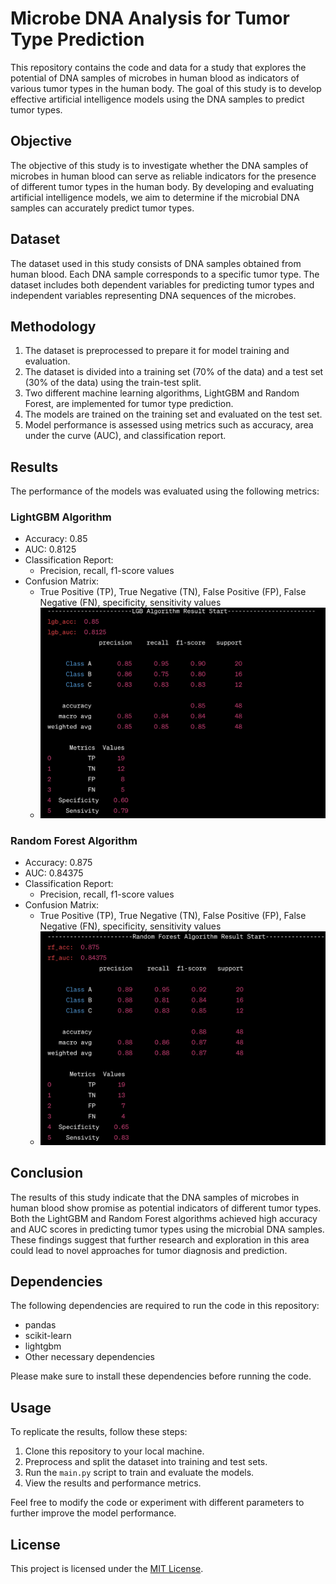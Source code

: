 # Microbe DNA Analysis for Tumor Type Prediction

This repository contains the code and data for a study that explores the potential of DNA samples of microbes in human blood as indicators of various tumor types in the human body. The goal of this study is to develop effective artificial intelligence models using the DNA samples to predict tumor types.

## Objective

The objective of this study is to investigate whether the DNA samples of microbes in human blood can serve as reliable indicators for the presence of different tumor types in the human body. By developing and evaluating artificial intelligence models, we aim to determine if the microbial DNA samples can accurately predict tumor types.

## Dataset

The dataset used in this study consists of DNA samples obtained from human blood. Each DNA sample corresponds to a specific tumor type. The dataset includes both dependent variables for predicting tumor types and independent variables representing DNA sequences of the microbes.

## Methodology

1. The dataset is preprocessed to prepare it for model training and evaluation.
2. The dataset is divided into a training set (70% of the data) and a test set (30% of the data) using the train-test split.
3. Two different machine learning algorithms, LightGBM and Random Forest, are implemented for tumor type prediction.
4. The models are trained on the training set and evaluated on the test set.
5. Model performance is assessed using metrics such as accuracy, area under the curve (AUC), and classification report.

## Results

The performance of the models was evaluated using the following metrics:

### LightGBM Algorithm

- Accuracy: 0.85
- AUC: 0.8125
- Classification Report:
  - Precision, recall, f1-score values
- Confusion Matrix:
  - True Positive (TP), True Negative (TN), False Positive (FP), False Negative (FN), specificity, sensitivity values
  - ![alt text](https://github.com/ugurde98/Introduction-to-Machine-Learning-Midterm-Project/blob/main/Ekran%20Resmi%202023-06-07%2022.14.35.png?raw=true)

### Random Forest Algorithm

- Accuracy: 0.875
- AUC: 0.84375
- Classification Report:
  - Precision, recall, f1-score values
- Confusion Matrix:
  - True Positive (TP), True Negative (TN), False Positive (FP), False Negative (FN), specificity, sensitivity values
  - ![alt text](https://github.com/ugurde98/Introduction-to-Machine-Learning-Midterm-Project/blob/main/Ekran%20Resmi%202023-06-07%2022.14.48.png?raw=true)

## Conclusion

The results of this study indicate that the DNA samples of microbes in human blood show promise as potential indicators of different tumor types. Both the LightGBM and Random Forest algorithms achieved high accuracy and AUC scores in predicting tumor types using the microbial DNA samples. These findings suggest that further research and exploration in this area could lead to novel approaches for tumor diagnosis and prediction.

## Dependencies

The following dependencies are required to run the code in this repository:

- pandas
- scikit-learn
- lightgbm
- Other necessary dependencies

Please make sure to install these dependencies before running the code.

## Usage

To replicate the results, follow these steps:

1. Clone this repository to your local machine.
2. Preprocess and split the dataset into training and test sets.
3. Run the `main.py` script to train and evaluate the models.
4. View the results and performance metrics.

Feel free to modify the code or experiment with different parameters to further improve the model performance.

## License

This project is licensed under the [MIT License](LICENSE).

